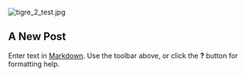 ![tigre_2_test.jpg]({{site.baseurl}}/img/personazai/tigre_2_test.jpg)
## A New Post

Enter text in [Markdown](http://daringfireball.net/projects/markdown/). Use the toolbar above, or click the **?** button for formatting help.
